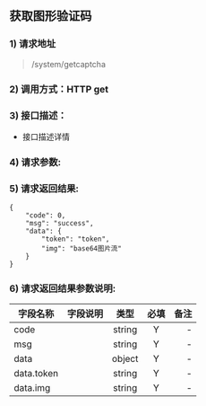 ## 获取图形验证码


### 1) 请求地址

>/system/getcaptcha

### 2) 调用方式：HTTP get

### 3) 接口描述：

* 接口描述详情

### 4) 请求参数:


### 5) 请求返回结果:

```
{
    "code": 0,
    "msg": "success",
    "data": {
        "token": "token",
        "img": "base64图片流"
    }
}
```


### 6) 请求返回结果参数说明:
|字段名称       |字段说明         |类型            |必填            |备注     |
| -------------|:--------------:|:--------------:|:--------------:| ------:|
|code||string|Y|-|
|msg||string|Y|-|
|data||object|Y|-|
|data.token||string|Y|-|
|data.img||string|Y|-|

